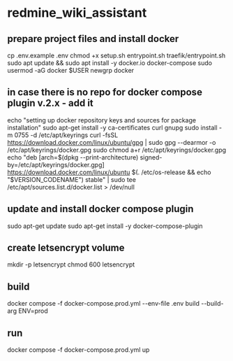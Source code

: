 # redmine_wiki_assistant

## prepare project files and install docker
cp .env.example .env
chmod +x setup.sh entrypoint.sh traefik/entrypoint.sh
sudo apt update && sudo apt install -y docker.io docker-compose
sudo usermod -aG docker $USER
newgrp docker
## in case there is no repo for docker compose plugin v.2.x - add it
echo "setting up docker repository keys and sources for package installation"
sudo apt-get install -y ca-certificates curl gnupg
sudo install -m 0755 -d /etc/apt/keyrings
curl -fsSL https://download.docker.com/linux/ubuntu/gpg | sudo gpg --dearmor -o /etc/apt/keyrings/docker.gpg
sudo chmod a+r /etc/apt/keyrings/docker.gpg
echo "deb [arch=$(dpkg --print-architecture) signed-by=/etc/apt/keyrings/docker.gpg] \
https://download.docker.com/linux/ubuntu $(. /etc/os-release && echo "$VERSION_CODENAME") stable" | sudo tee \
/etc/apt/sources.list.d/docker.list > /dev/null
## update and install docker compose plugin
sudo apt-get update
sudo apt-get install -y docker-compose-plugin
## create letsencrypt volume
mkdir -p letsencrypt
chmod 600 letsencrypt
## build
docker compose -f docker-compose.prod.yml --env-file .env build --build-arg ENV=prod
## run
docker compose -f docker-compose.prod.yml up
